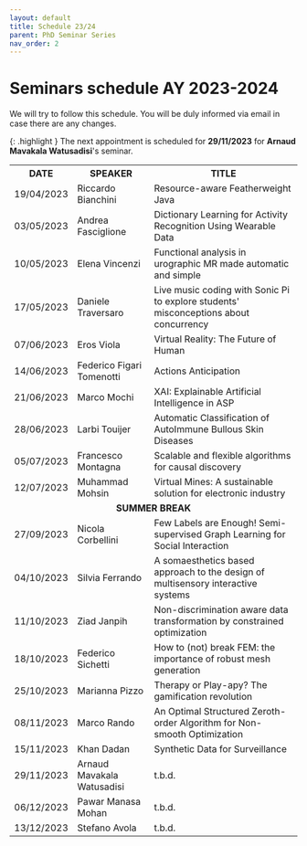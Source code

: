 ```yaml
---
layout: default
title: Schedule 23/24
parent: PhD Seminar Series
nav_order: 2
---
```


# Seminars schedule AY 2023-2024

We will try to follow this schedule. 
You will be duly informed via email in case there are any changes.

{: .highlight }
The next appointment is scheduled for **29/11/2023** for **Arnaud Mavakala Watusadisi**'s seminar.

<table>
    <tr>
        <th>DATE</th>
        <th>SPEAKER</th>
        <th>TITLE</th>
    </tr>
    <tr>
        <td>19/04/2023</td>
        <td>Riccardo Bianchini</td>
        <td>Resource-aware Featherweight Java</td>
    </tr>
    <tr>
        <td>03/05/2023</td>
        <td>Andrea Fasciglione</td>
        <td>Dictionary Learning for Activity Recognition Using Wearable Data</td>
    </tr>
    <tr>
        <td>10/05/2023</td>
        <td>Elena Vincenzi</td>
        <td>Functional analysis in urographic MR made automatic and simple</td>
    </tr>
    <tr>
        <td>17/05/2023</td>
        <td>Daniele Traversaro</td>
        <td>Live music coding with Sonic Pi to explore students&#39; misconceptions about concurrency</td>
    </tr>
    <tr>
        <td>07/06/2023</td>
        <td>Eros Viola</td>
        <td>Virtual Reality: The Future of Human</td>
    </tr>
    <tr>
        <td>14/06/2023</td>
        <td>Federico Figari Tomenotti</td>
        <td>Actions Anticipation</td>
    </tr>
    <tr>
        <td>21/06/2023</td>
        <td>Marco Mochi</td>
        <td>XAI: Explainable Artificial Intelligence in ASP</td>
    </tr>
    <tr>
        <td>28/06/2023</td>
        <td>Larbi Touijer</td>
        <td>Automatic Classification of AutoImmune Bullous Skin Diseases</td>
    </tr>
    <tr>
        <td>05/07/2023</td>
        <td>Francesco Montagna</td>
        <td>Scalable and flexible algorithms for causal discovery</td>
    </tr>
    <tr>
        <td>12/07/2023</td>
        <td>Muhammad Mohsin</td>
        <td>Virtual Mines: A sustainable solution for electronic industry</td>
    </tr>
    <tr>
        <td colspan="3"><center><b>SUMMER BREAK</b></center></td>
    </tr>
    <tr>
        <td>27/09/2023</td>
        <td>Nicola Corbellini</td>
        <td>Few Labels are Enough! Semi-supervised Graph Learning for Social Interaction</td>
    </tr>
    <tr>
        <td>04/10/2023</td>
        <td>Silvia Ferrando</td>
        <td>A somaesthetics based approach to the design of multisensory interactive systems</td>
    </tr>
    <tr>
        <td>11/10/2023</td>
        <td>Ziad Janpih</td>
        <td>Non-discrimination aware data transformation by constrained optimization</td>
    </tr>
    <tr>
        <td>18/10/2023</td>
        <td>Federico Sichetti</td>
        <td>How to (not) break FEM: the importance of robust mesh generation</td>
    </tr>
    <tr>
        <td>25/10/2023</td>
        <td>Marianna Pizzo</td>
        <td>Therapy or Play-apy? The gamification revolution</td>
    </tr>
    <tr>
        <td>08/11/2023</td>
        <td>Marco Rando</td>
        <td>An Optimal Structured Zeroth-order Algorithm for Non-smooth Optimization</td>
    </tr>
    <tr>
        <td>15/11/2023</td>
        <td>Khan Dadan</td>
        <td>Synthetic Data for Surveillance</td>
    </tr>
    <!-- <tr>
        <td>22/11/2023</td>
        <td>George Kurshakhov</td>
        <td>t.b.d.</td>
    </tr> -->
    <tr>
        <td>29/11/2023</td>
        <td>Arnaud Mavakala Watusadisi</td>
        <td>t.b.d.</td>
    </tr>
    <tr>
        <td>06/12/2023</td>
        <td>Pawar Manasa Mohan</td>
        <td>t.b.d.</td>
    </tr>
    <tr>
        <td>13/12/2023</td>
        <td>Stefano Avola</td>
        <td>t.b.d.</td>
    </tr>
</table>
